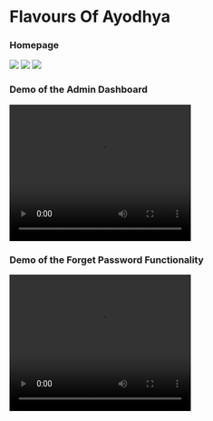 <h1>Flavours Of Ayodhya</h1>
<h3>Homepage</h3>
<img src="https://github.com/Akshat4756/Online_Food_Application/assets/100028672/5acf6f0c-5b42-464e-88eb-de0d47381e24"/>
<img src="https://github.com/Akshat4756/Online_Food_Application/assets/100028672/e7dcc922-8396-4580-bf3e-90527db5529b"/>
<img src="https://github.com/Akshat4756/Online_Food_Application/assets/100028672/620d2fb9-ba95-4354-9b79-23b2a6f6eaf7"/>

<h3>Demo of the Admin Dashboard</h3>
<video width="320" height="240" controls>
  <source src="https://github.com/Akshat4756/Online_Food_Application/assets/100028672/67267c98-f22b-4a49-a0cf-508965b0b2d6">
</video>


<h3>Demo of the Forget Password Functionality</h3>
<video width="320" height="240" controls>
  <source src="https://github.com/Akshat4756/Online_Food_Application/assets/100028672/d0022b62-d412-4afa-ae44-74f49f8b2421">
</video>



